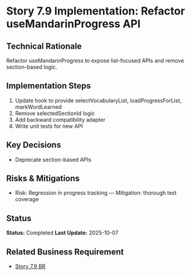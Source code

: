 # Story 7.9 Implementation: Refactor useMandarinProgress API

## Technical Rationale

Refactor useMandarinProgress to expose list-focused APIs and remove section-based logic.

## Implementation Steps

1. Update hook to provide selectVocabularyList, loadProgressForList, markWordLearned
2. Remove selectedSectionId logic
3. Add backward compatibility adapter
4. Write unit tests for new API

## Key Decisions

- Deprecate section-based APIs

## Risks & Mitigations

- Risk: Regression in progress tracking — Mitigation: thorough test coverage

## Status

**Status:** Completed
**Last Update:** 2025-10-07

## Related Business Requirement

- [Story 7.9 BR](../../business-requirements/epic-7-remove-daily-commitment/story-7-5-refactor-progress-hook.md)
